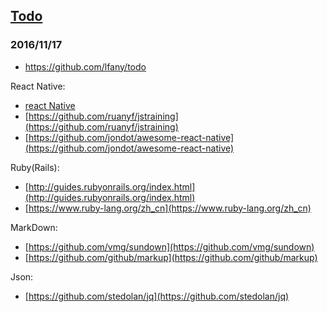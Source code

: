 ## [Todo](https://github.com/lfany/todo)

### 2016/11/17

- https://github.com/lfany/todo

React Native:

- [react Native](http://reactnative.cn/)
- [https://github.com/ruanyf/jstraining](https://github.com/ruanyf/jstraining)
- [https://github.com/jondot/awesome-react-native](https://github.com/jondot/awesome-react-native)

Ruby(Rails):

- [http://guides.rubyonrails.org/index.html](http://guides.rubyonrails.org/index.html)
- [https://www.ruby-lang.org/zh_cn](https://www.ruby-lang.org/zh_cn)

MarkDown:

- [https://github.com/vmg/sundown](https://github.com/vmg/sundown)
- [https://github.com/github/markup](https://github.com/github/markup)

Json:
- [https://github.com/stedolan/jq](https://github.com/stedolan/jq)
